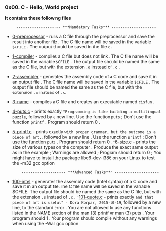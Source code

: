 ### 0x00. C - Hello, World project

__It contains these following files__

         -------------------- ***Mandatory Tasks*** --------------------        
- [0-preprocessor](https://github.com/8srael/alx-low_level_programming/blob/main/0x00-hello_world/0-preprocessor) - runs a C file through the preprocessor and save the result into another file . The C file name will be saved in the variable `$CFILE` . The output should be saved in the file `c` .
- [1-compiler](https://github.com/8srael/alx-low_level_programming/blob/main/0x00-hello_world/1-compiler) - compiles a C file but does not link . The C file name will be saved in the variable `$CFILE` . The output file should be named the same as the C file, but with the extension `.o` instead of `.c` .
- [2-assembler](https://github.com/8srael/alx-low_level_programming/blob/main/0x00-hello_world/2-assembler) - generates the assembly code of a C code and save it in an output file . The C file name will be saved in the variable `$CFILE` . The output file should be named the same as the C file, but with the extension `.s` instead of `.c`.
- [3-name](https://github.com/8srael/alx-low_level_programming/blob/main/0x00-hello_world/3-name) - compiles a C file and creates an executable named `cisfun` .
- [4-puts.c](https://github.com/8srael/alx-low_level_programming/blob/main/0x00-hello_world/4-puts.c) - prints exactly `"Programming is like building a multilingual puzzle`, followed by a new line. Use the function `puts` ; Don't use the function `printf` . Program should return 0 .
- [5-printf.c](https://github.com/8srael/alx-low_level_programming/blob/main/0x00-hello_world/5-printf.c) - prints exactly `with proper grammar, but the outcome is a piece of art,`, followed by a new line .  Use the function `printf` ; Don't use the function `puts` . Program should return 0 .
-[6-size.c](https://github.com/8srael/alx-low_level_programming/blob/main/0x00-hello_world/6-size.c) - prints the size of various types on the computer . Produce the exact same output as in the example ; Warnings are allowed ; Program should return 0 ; You might have to install the package libc6-dev-i386 on your Linux to test the -m32 gcc option

          -------------------- ***Advanced Tasks*** --------------------
- [100-intel](https://github.com/8srael/alx-low_level_programming/blob/main/0x00-hello_world/100-intel) - generates the assembly code (Intel syntax) of a C code and save it in an output file.The C file name will be saved in the variable $CFILE. The output file should be named the same as the C file, but with the extension `.s` instead of `.c` .
-[101-quote.c](https://github.com/8srael/alx-low_level_programming/blob/main/0x00-hello_world/101-quote.c) - prints exactly `and that piece of art is useful" - Dora Korpar, 2015-10-19`, followed by a new line, to the standard error . You are not allowed to use any functions listed in the NAME section of the man (3) printf or man (3) puts . Your program should 1 . Your program should compile without any warnings when using the -Wall gcc option

